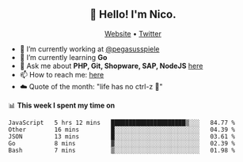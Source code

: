 <h2 align="center">👋 Hello! I'm Nico.</h2>
<p align="center">
  <a href="https://gruselhaus.com">Website</a> •
  <a href="https://twitter.com/NicoFinkernagel">Twitter</a>
</p>


- 🔭 I’m currently working at [@pegasusspiele](https://github.com/pegasusspiele)
- 🌱 I’m currently learning **Go**
- 💬 Ask me about **PHP, Git, Shopware, SAP, NodeJS** [here](https://github.com/gruselhaus/gruselhaus/issues)
- 📫 How to reach me: [here](https://github.com/gruselhaus/gruselhaus/issues)
- ☁️ Quote of the month: "life has no ctrl-z 🌴"

📊 **This week I spent my time on**
<!--START_SECTION:waka-->
```text
JavaScript   5 hrs 12 mins   █████████████████████▒░░░   84.77 % 
Other        16 mins         █░░░░░░░░░░░░░░░░░░░░░░░░   04.39 % 
JSON         13 mins         █░░░░░░░░░░░░░░░░░░░░░░░░   03.61 % 
Go           8 mins          ▓░░░░░░░░░░░░░░░░░░░░░░░░   02.39 % 
Bash         7 mins          ▒░░░░░░░░░░░░░░░░░░░░░░░░   01.98 % 
```
<!--END_SECTION:waka-->
